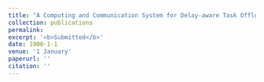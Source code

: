 ```yaml
---
title: "A Computing and Communication System for Delay-aware Task Offloading in UAV-aided MEC-based Vehicular Network"
collection: publications
permalink: 
excerpt: '<b>Submitted</b>'
date: 1900-1-1
venue: '1 January'
paperurl: ''
citation: ''
---
```

